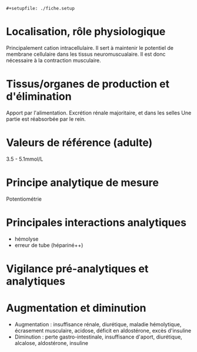```{=org}
#+setupfile: ./fiche.setup
```
# Localisation, rôle physiologique

Principalement cation intracellulaire. Il sert à maintenir le potentiel
de membrane cellulaire dans les tissus neuromuscualaire. Il est donc
nécessaire à la contraction musculaire.

# Tissus/organes de production et d\'élimination

Apport par l'alimentation. Excrétion rénale majoritaire, et dans les
selles Une partie est réabsorbée par le rein.

# Valeurs de référence (adulte)

3.5 - 5.1mmol/L

# Principe analytique de mesure

Potentiométrie

# Principales interactions analytiques

-   hémolyse
-   erreur de tube (hépariné++)

# Vigilance pré-analytiques et analytiques

# Augmentation et diminution

-   Augmentation : insuffisance rénale, diurétique, maladie hémolytique,
    écrasement musculaire, acidose, déficit en aldostérone, excès
    d'insuline
-   Diminution : perte gastro-intestinale, insuffisance d'aport,
    diurétique, alcalose, aldostérone, insuline
